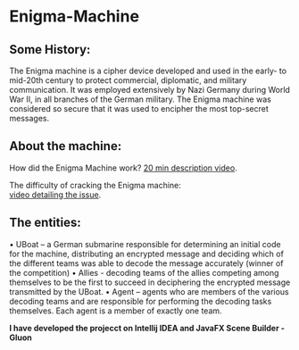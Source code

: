 # Enigma-Machine

## Some History:
The Enigma machine is a cipher device developed and used in the early- to mid-20th century to protect commercial, diplomatic, and military communication.
It was employed extensively by Nazi Germany during World War II, in all branches of the German military.
The Enigma machine was considered so secure that it was used to encipher the most top-secret messages.

## About the machine:
How did the Enigma Machine work? [20 min description video](https://www.youtube.com/watch?v=ybkkiGtJmkM).

The difficulty of cracking the Enigma machine:  
[video detailing the issue](https://www.youtube.com/watch?v=G2_Q9FoD-oQ).

## The entities:
• UBoat – a German submarine responsible for determining an initial code for the machine, distributing an encrypted message and deciding which of the different teams was able to decode the message accurately (winner of the competition)
• Allies - decoding teams of the allies competing among themselves to be the first to succeed in deciphering the encrypted message transmitted by the UBoat.
• Agent – agents who are members of the various decoding teams and are responsible for performing the decoding tasks themselves. Each agent is a member of exactly one team.

**I have developed the projecct on Intellij IDEA and JavaFX Scene Builder - Gluon**
